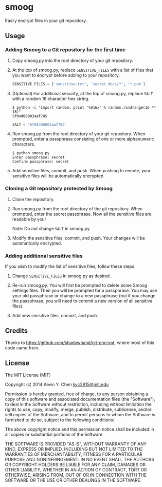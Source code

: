 smoog
=====

Easily encrypt files in your git repository.

## Usage

### Adding Smoog to a Git repository for the first time

1. Copy smoog.py into the root directory of your git repository.

2. At the top of smoog.py, replace `SENSITIVE_FILES` with a list of files
that you want to encrypt before adding to your repository.

    ```python
    SENSITIVE_FILES = ['sensitive.txt', 'secret_docs/*', '*.pem']
    ```

3. (Optional) For additional security, at the top of smoog.py, replace `SALT`
with a random 16 character hex string.

    ```shell
    $ python -c "import random; print '%016x' % random.randrange(16 ** 16)"
    5f04d06803aaf785
    ```

    ```python
    SALT = '5f04d06803aaf785'
    ```

4. Run smoog.py from the root directory of your git repository. When prompted,
enter a passphrase consisting of one or more alphanumeric characters.

    ```shell
    $ python smoog.py
    Enter passphrase: secret
    Confirm passphrase: secret

5. Add sensitive files, commit, and push. When pushing to remote, your
sensitive files will be automatically encrypted.

### Cloning a Git repository protected by Smoog

1. Clone the repository.

2. Run smoog.py from the root directory of the git repository. When prompted,
enter the secret passphrase. Now all the sensitive files are readable by you!

    Note: Do *not* change `SALT` in smoog.py.

3. Modify the sensitive files, commit, and push. Your changes will be
automatically encrypted.

### Adding additional sensitive files

If you wish to modify the list of sensitive files, follow these steps.

1. Change `SENSITIVE_FILES` in smoog.py as desired.

2. Re-run smoog.py. You will first be prompted to delete some Smoog settings
files. Then you will be prompted for a passphrase. You may use your old
passphrase or change to a new passphrase (but if you change the passphrase,
you will need to commit a new version of all sensitive files).

3. Add new sensitive files, commit, and push.

## Credits

Thanks to https://github.com/shadowhand/git-encrypt, where most of this code
came from.

## License

The MIT License (MIT)

Copyright (c) 2014 Kevin Y. Chen kyc2915@mit.edu

Permission is hereby granted, free of charge, to any person obtaining a copy
of this software and associated documentation files (the "Software"), to deal
in the Software without restriction, including without limitation the rights
to use, copy, modify, merge, publish, distribute, sublicense, and/or sell
copies of the Software, and to permit persons to whom the Software is
furnished to do so, subject to the following conditions:

The above copyright notice and this permission notice shall be included in
all copies or substantial portions of the Software.

THE SOFTWARE IS PROVIDED "AS IS", WITHOUT WARRANTY OF ANY KIND, EXPRESS OR
IMPLIED, INCLUDING BUT NOT LIMITED TO THE WARRANTIES OF MERCHANTABILITY,
FITNESS FOR A PARTICULAR PURPOSE AND NONINFRINGEMENT. IN NO EVENT SHALL THE
AUTHORS OR COPYRIGHT HOLDERS BE LIABLE FOR ANY CLAIM, DAMAGES OR OTHER
LIABILITY, WHETHER IN AN ACTION OF CONTRACT, TORT OR OTHERWISE, ARISING FROM,
OUT OF OR IN CONNECTION WITH THE SOFTWARE OR THE USE OR OTHER DEALINGS IN
THE SOFTWARE.
